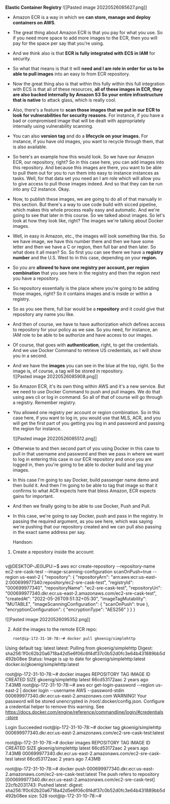 **Elastic Container Registry**
![[Pasted image 20220526085627.png]]
- Amazon ECR is a way in which we **can store, manage and deploy containers on AWS**.    
- The great thing about Amazon ECR is that you pay for what you use.    So if you need more space to add more images to the ECR, then you will pay for the space per say that    you're using.    
- And we think also is that **ECR is fully integrated with ECS in IAM** for security.    
- So what that means is that it will **need and I am role in order for us to be able to pull images** into    an easy to from ECR repository.    
- Now the great thing also is that within this fully within this full integration with ECS is that all    of these resources, **all of these images in ECR, they are also backed internally by Amazon S3 So your    entire infrastructure that is native** to attack glass, which is really cool.    
- Also, there's a feature to **scan those images that we put in our ECR to look for vulnerabilities for    security reasons.**    For instance, if you have a bad or compromised image that will be dealt with appropriately internally    using vulnerability scanning.
- You can also **version tag** and do a **lifecycle on your images.**    For instance, if you have old images, you want to recycle through them, that is also available.    
- So here's an example how this would look.    So we have our Amazon ECR, our repository, right?    So in this case here, you can add images into this repository.    And because this images are there, you want to be able to pull them out for you to run them into easy    to instance instances as tasks.    Well, for that data set you need an I am role which will allow you to give access to pull those images    indeed.    And so that they can be run into any C2 instance.    Okay.    
- Now, to publish these images, we are going to do all of that manually in this section.    But there's a way to use code build with sicced pipeline, which makes this whole process really easy    and automatic.    And we're going to see that later in this course.    So we talked about images.    So let's look at how they look like, right?    The images we're talking about Docker images.    
 - Well, in easy in Amazon, etc., the images will look something like this.    So we have image, we have this number there and then we have some letter and then we have a C or region,    then full bar and then later.    So what does it all mean?    So.    So first you can see there we have a **registry number** and the U.S. West to in this case, depending on    your **region.**    
- So you are **allowed to have one registry per account, per region combination** that you see here in the    registry and then the region next you have a repository.    
- So repository essentially is the place where you're going to be adding those images, right?    So it contains images and is inside or within a registry.    
- So as you see there, full bar would be a **repository** and it could give that repository any name you    like.    
- And then of course, we have to have authorization which defines access to repository for your policy    as we saw.    So you need, for instance, an IAM role to be able to be authorize and have access to our images.    
- Of course, that goes with **authentication**, right, to get the credentials.    And we use Docker Command to retrieve US credentials, as I will show you in a second.    
- And we have the **images** you can see in the blue at the top, right.    So the image is, of course, a tag will be stored in repository.    
   ![[Pasted image 20220526085908.png]]
- So Amazon ECR, it's its own thing within AWS and it's a new service.    But we need to use Docker Command to push and pull images.    We do that using aws cli or log in command.    So all of that of course will go through a registry.    Remember registry.    
- You allowed one registry per account or region combination.    So in this case here, if you want to log in, you would use that MLS, ACR, and you will get the first    part of you getting you log in and password and passing the region for instance.    
  
  ![[Pasted image 20220526085512.png]]
- Otherwise to and then second part of you using Docker in this case to pull in that username and password    and then we pass in where we want to log in entering this case in our ECR repository and once you are    logged in, then you're going to be able to docker build and tag your images.    
- In this case I'm going to say Docker, build passenger name demo and then build it.    And then I'm going to be able to tag that image so that it confirms to what ACR expects here that bless    Amazon, ECR expects gains for important.    
- And then we finally going to be able to use Docker, Push and Pull.    
- In this case, we're going to say Docker, push and pass in the registry.    In passing the required argument, as you see here, which was saying we're pushing that our repository    created and we can pull also passing in the exact same address per say.    
  
  
  
  Handson:
1. Create a repository inside the account:
   ```
v@DESKTOP-JE0IJPU:~$ aws ecr create-repository --repository-name ec2-sre-cask-test --image-scanning-configuration scanOnPush=true --region us-east-2
{
    "repository": {
        "repositoryArn": "arn:aws:ecr:us-east-2:000699977340:repository/ec2-sre-cask-test",
        "registryId": "000699977340",
        "repositoryName": "ec2-sre-cask-test",
        "repositoryUri": "000699977340.dkr.ecr.us-east-2.amazonaws.com/ec2-sre-cask-test",
        "createdAt": "2022-05-26T09:51:32+05:30",
        "imageTagMutability": "MUTABLE",
        "imageScanningConfiguration": {
            "scanOnPush": true
        },
        "encryptionConfiguration": {
            "encryptionType": "AES256"
        }
    }
}

![[Pasted image 20220526095352.png]]


2. Add the images to the remote ECR repo:
   
   ```
   root@ip-172-31-10-78:~# docker pull gkoenig/simplehttp
Using default tag: latest
latest: Pulling from gkoenig/simplehttp
Digest: sha256:1f0c62b20a6718a42d5e6f06c6f4df37c0b52d0fc3e64b431889bb5d492b08ee
Status: Image is up to date for gkoenig/simplehttp:latest
docker.io/gkoenig/simplehttp:latest

root@ip-172-31-10-78:~# docker images
REPOSITORY           TAG       IMAGE ID       CREATED       SIZE
gkoenig/simplehttp   latest    66cd53172aac   2 years ago   7.43MB
root@ip-172-31-10-78:~# aws ecr get-login-password --region us-east-2 | docker login --username AWS --password-stdin 000699977340.dkr.ecr.us-east-2.amazonaws.com
WARNING! Your password will be stored unencrypted in /root/.docker/config.json.
Configure a credential helper to remove this warning. See
https://docs.docker.com/engine/reference/commandline/login/#credentials-store

Login Succeeded
root@ip-172-31-10-78:~# docker tag gkoenig/simplehttp 000699977340.dkr.ecr.us-east-2.amazonaws.com/ec2-sre-cask-test:latest


root@ip-172-31-10-78:~# docker images
REPOSITORY                                                       TAG       IMAGE ID       CREATED       SIZE
gkoenig/simplehttp                                               latest    66cd53172aac   2 years ago   7.43MB
000699977340.dkr.ecr.us-east-2.amazonaws.com/ec2-sre-cask-test   latest    66cd53172aac   2 years ago   7.43MB


root@ip-172-31-10-78:~# docker push 000699977340.dkr.ecr.us-east-2.amazonaws.com/ec2-sre-cask-test:latest
The push refers to repository [000699977340.dkr.ecr.us-east-2.amazonaws.com/ec2-sre-cask-test]
22cfb2031743: Pushed
latest: digest: sha256:1f0c62b20a6718a42d5e6f06c6f4df37c0b52d0fc3e64b431889bb5d492b08ee size: 528
root@ip-172-31-10-78:~#

```





